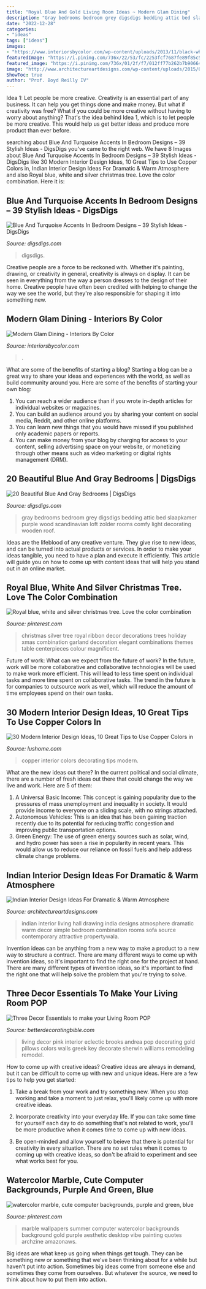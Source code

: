 ```yaml
---
title: "Royal Blue And Gold Living Room Ideas ~ Modern Glam Dining"
description: "Gray bedrooms bedroom grey digsdigs bedding attic bed slaapkamer purple wood scandinavian loft zolder rooms comfy light decorating wooden roof"
date: "2022-12-28"
categories:
- "ideas"
tags: ["ideas"]
images:
- "https://www.interiorsbycolor.com/wp-content/uploads/2013/11/black-white-gold-dining.jpg"
featuredImage: "https://i.pinimg.com/736x/22/53/fc/2253fcf7687fe89f85c5c178b5faf672--christmas-love-silver-christmas.jpg"
featured_image: "https://i.pinimg.com/736x/01/2f/f7/012ff77b262b7b906645eb0fa5b69b95.jpg"
image: "http://www.architectureartdesigns.com/wp-content/uploads/2015/02/634-630x420.jpg"
ShowToc: true
author: "Prof. Boyd Reilly IV"
---
```



Idea 1: Let people be more creative.
Creativity is an essential part of any business. It can help you get things done and make money. But what if creativity was free? What if you could be more creative without having to worry about anything? That's the idea behind Idea 1, which is to let people be more creative. This would help us get better ideas and produce more product than ever before.

	

		
searching about Blue And Turquoise Accents In Bedroom Designs – 39 Stylish Ideas - DigsDigs you've came to the right web. We have 8 Images about Blue And Turquoise Accents In Bedroom Designs – 39 Stylish Ideas - DigsDigs like 30 Modern Interior Design Ideas, 10 Great Tips to Use Copper Colors in, Indian Interior Design Ideas For Dramatic &amp; Warm Atmosphere and also Royal blue, white and silver christmas tree. Love the color combination. Here it is:
		
    
## Blue And Turquoise Accents In Bedroom Designs – 39 Stylish Ideas - DigsDigs

<img loading=lazy src="https://www.digsdigs.com/photos/blue-and-turquoise-accents-in-bedrooms-22.jpg" onerror="this.onerror=null;this.src='https://tse1.mm.bing.net/th?id=OIP.qaP-4Zw4eHxswjmapOWepwAAAA&amp;pid=15.1';" alt="Blue And Turquoise Accents In Bedroom Designs – 39 Stylish Ideas - DigsDigs">

_Source: digsdigs.com_

>digsdigs. 

	

Creative people are a force to be reckoned with. Whether it's painting, drawing, or creativity in general, creativity is always on display. It can be seen in everything from the way a person dresses to the design of their home. Creative people have often been credited with helping to change the way we see the world, but they're also responsible for shaping it into something new.

    
## Modern Glam Dining - Interiors By Color

<img loading=lazy src="https://www.interiorsbycolor.com/wp-content/uploads/2013/11/black-white-gold-dining.jpg" onerror="this.onerror=null;this.src='https://tse2.mm.bing.net/th?id=OIP.piRYZkVofHyRfc34e-42zQHaE-&amp;pid=15.1';" alt="Modern Glam Dining - Interiors By Color">

_Source: interiorsbycolor.com_

>. 

	

What are some of the benefits of starting a blog?
Starting a blog can be a great way to share your ideas and experiences with the world, as well as build community around you. Here are some of the benefits of starting your own blog: 
1. You can reach a wider audience than if you wrote in-depth articles for individual websites or magazines. 
2. You can build an audience around you by sharing your content on social media, Reddit, and other online platforms. 
3. You can learn new things that you would have missed if you published only academic papers or reports. 
4. You can make money from your blog by charging for access to your content, selling advertising space on your website, or monetizing through other means such as video marketing or digital rights management (DRM).

    
## 20 Beautiful Blue And Gray Bedrooms | DigsDigs

<img loading=lazy src="http://www.digsdigs.com/photos/beautiful-blue-and-gray-bedrooms-7.jpg" onerror="this.onerror=null;this.src='https://tse2.mm.bing.net/th?id=OIP.AM2cX6RuX7B1xcVPPMRckAHaJ4&amp;pid=15.1';" alt="20 Beautiful Blue And Gray Bedrooms | DigsDigs">

_Source: digsdigs.com_

>gray bedrooms bedroom grey digsdigs bedding attic bed slaapkamer purple wood scandinavian loft zolder rooms comfy light decorating wooden roof. 

	

Ideas are the lifeblood of any creative venture. They give rise to new ideas, and can be turned into actual products or services. In order to make your ideas tangible, you need to have a plan and execute it efficiently. This article will guide you on how to come up with content ideas that will help you stand out in an online market.

    
## Royal Blue, White And Silver Christmas Tree. Love The Color Combination

<img loading=lazy src="https://i.pinimg.com/736x/22/53/fc/2253fcf7687fe89f85c5c178b5faf672--christmas-love-silver-christmas.jpg" onerror="this.onerror=null;this.src='https://tse2.mm.bing.net/th?id=OIP.TdrYGLs7v60Z8bQ_eGPjtAHaJ3&amp;pid=15.1';" alt="Royal blue, white and silver christmas tree. Love the color combination">

_Source: pinterest.com_

>christmas silver tree royal ribbon decor decorations trees holiday xmas combination garland decoration elegant combinations themes table centerpieces colour magnificent. 

	

Future of work: What can we expect from the future of work?
In the future, work will be more collaborative and collaborative technologies will be used to make work more efficient. This will lead to less time spent on individual tasks and more time spent on collaborative tasks. The trend in the future is for companies to outsource work as well, which will reduce the amount of time employees spend on their own tasks.

    
## 30 Modern Interior Design Ideas, 10 Great Tips To Use Copper Colors In

<img loading=lazy src="https://www.lushome.com/wp-content/uploads/2015/01/copper-lighting-fixtures-lamps-4.jpg" onerror="this.onerror=null;this.src='https://tse4.mm.bing.net/th?id=OIP.UCNYevTLWL5SC23FW7un0wHaJl&amp;pid=15.1';" alt="30 Modern Interior Design Ideas, 10 Great Tips to Use Copper Colors in">

_Source: lushome.com_

>copper interior colors decorating tips modern. 

	

What are the new ideas out there?
In the current political and social climate, there are a number of fresh ideas out there that could change the way we live and work. Here are 5 of them: 
1. A Universal Basic Income: This concept is gaining popularity due to the pressures of mass unemployment and inequality in society. It would provide income to everyone on a sliding scale, with no strings attached.
2. Autonomous Vehicles: This is an idea that has been gaining traction recently due to its potential for reducing traffic congestion and improving public transportation options.
3. Green Energy: The use of green energy sources such as solar, wind, and hydro power has seen a rise in popularity in recent years. This would allow us to reduce our reliance on fossil fuels and help address climate change problems.

    
## Indian Interior Design Ideas For Dramatic &amp; Warm Atmosphere

<img loading=lazy src="http://www.architectureartdesigns.com/wp-content/uploads/2015/02/634-630x420.jpg" onerror="this.onerror=null;this.src='https://tse4.mm.bing.net/th?id=OIP.B5KbezD1SqrZqlkR-f9w3gHaE8&amp;pid=15.1';" alt="Indian Interior Design Ideas For Dramatic &amp; Warm Atmosphere">

_Source: architectureartdesigns.com_

>indian interior living hall drawing india designs atmosphere dramatic warm decor simple bedroom combination rooms sofa source contemporary attractive propertywala. 

	

Invention ideas can be anything from a new way to make a product to a new way to structure a contract. There are many different ways to come up with invention ideas, so it's important to find the right one for the project at hand. There are many different types of invention ideas, so it's important to find the right one that will help solve the problem that you're trying to solve.

    
## Three Decor Essentials To Make Your Living Room POP

<img loading=lazy src="http://betterdecoratingbible.com/wp-content/uploads/2013/11/greek-key-pillows-pink-decor-interior-design-blog-ideas-eclectic-living-room.jpg" onerror="this.onerror=null;this.src='https://tse3.mm.bing.net/th?id=OIP.tyM1x0O1zt2VbF-EGAiYOgHaLH&amp;pid=15.1';" alt="Three Decor Essentials to make your Living Room POP">

_Source: betterdecoratingbible.com_

>living decor pink interior eclectic brooks andrea pop decorating gold pillows colors walls greek key decorate sherwin williams remodeling remodel. 

	

How to come up with creative ideas?
Creative ideas are always in demand, but it can be difficult to come up with new and unique ideas. Here are a few tips to help you get started:
1. Take a break from your work and try something new. When you stop working and take a moment to just relax, you'll likely come up with more creative ideas.

2. Incorporate creativity into your everyday life. If you can take some time for yourself each day to do something that's not related to work, you'll be more productive when it comes time to come up with new ideas.

3. Be open-minded and allow yourself to beieve that there is potential for creativity in every situation. There are no set rules when it comes to coming up with creative ideas, so don't be afraid to experiment and see what works best for you.

    
## Watercolor Marble, Cute Computer Backgrounds, Purple And Green, Blue

<img loading=lazy src="https://i.pinimg.com/736x/01/2f/f7/012ff77b262b7b906645eb0fa5b69b95.jpg" onerror="this.onerror=null;this.src='https://tse2.mm.bing.net/th?id=OIP.jGyZHu_D0PlkBDfz1z7iaQHaO0&amp;pid=15.1';" alt="watercolor marble, cute computer backgrounds, purple and green, blue">

_Source: pinterest.com_

>marble wallpapers summer computer watercolor backgrounds background gold purple aesthetic desktop vibe painting quotes archzine amazonaws. 

	

Big ideas are what keep us going when things get tough. They can be something new or something that we've been thinking about for a while but haven't put into action. Sometimes big ideas come from someone else and sometimes they come from ourselves. But whatever the source, we need to think about how to put them into action.


